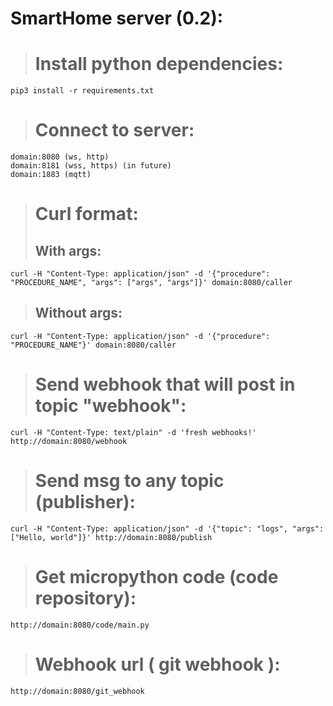 # SmartHome server (0.2): 
># Install python dependencies:
>
    pip3 install -r requirements.txt
>
># Connect to server:
    domain:8080 (ws, http)
    domain:8181 (wss, https) (in future)
    domain:1883 (mqtt)

># Curl format:
>
>## With args:
>
    curl -H "Content-Type: application/json" -d '{"procedure": "PROCEDURE_NAME", "args": ["args", "args"]}' domain:8080/caller
>
>## Without args:
>
    curl -H "Content-Type: application/json" -d '{"procedure": "PROCEDURE_NAME"}' domain:8080/caller
>
># Send webhook that will post in topic "webhook":
>
    curl -H "Content-Type: text/plain" -d 'fresh webhooks!' http://domain:8080/webhook
> 
># Send msg to any topic (publisher):
>
    curl -H "Content-Type: application/json" -d '{"topic": "logs", "args": ["Hello, world"]}' http://domain:8080/publish
> 
>
># Get micropython code (code repository):
>
    http://domain:8080/code/main.py
> 
>
># Webhook url ( git webhook ):
>
    http://domain:8080/git_webhook
> 
>
